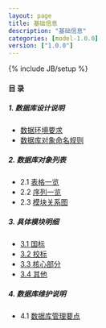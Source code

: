 ```yaml
---
layout: page
title: 基础信息 
description: "基础信息"
categories: [model-1.0.0]
version: ["1.0.0"]
---
```

{% include JB/setup %}

#### 目 录

##### 1. 数据库设计说明
  * [数据环境要求](env.html)
  * [数据库对象命名规则](rules.html)
  
##### 2. 数据库对象列表
  * 2.1 [表格一览](tables.html)
  * 2.2 [序列一览](sequences.html)
  * 2.3 [模块关系图](images.html)

##### 3. 具体模块明细
* [3.1 国标](gb.html)
* [3.2 校标](xb.html)
* [3.3 核心部分](core.html)
* [3.4 其他](misc.html)

##### 4. 数据库维护说明
  * 4.1 [数据库管理要点](mantain.html)
